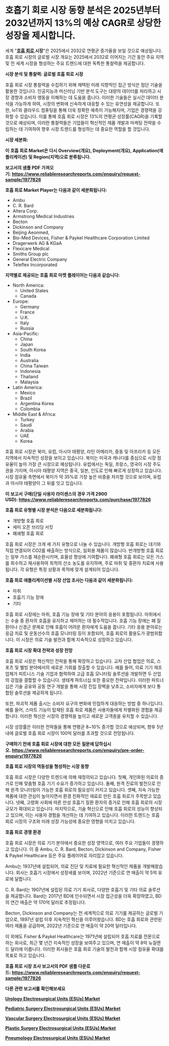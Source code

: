 <p><h1>호흡기 회로 시장 동향 분석은 2025년부터 2032년까지 13%의 예상 CAGR로 상당한 성장을 제시합니다.</h1></p><p>세계 "<strong><a href="https://www.reliableresearchreports.com/breathing-circuits-r1977826?utm_campaign=106&utm_medium=8&utm_source=Github&utm_content=ia&utm_term=24032025&utm_id=breathing-circuits">호흡 회로&nbsp;</a></strong><strong>시장</strong>"은 2025에서 2032로 연평균 증가율을 보일 것으로 예상됩니다. 호흡 회로 시장의 글로벌 시장 개요는 2025에서 2032로 이어지는 기간 동안 주요 지역 및 전 세계 시장을 형성하는 주요 트렌드에 대한 독특한 통찰력을 제공합니다.</p>
<p><strong>시장 분석 및 통찰력: 글로벌 호흡 회로 시장</strong></p>
<p><p>호흡 회로 시장 통찰력을 수집하기 위해 채택된 미래 지향적인 접근 방식은 첨단 기술을 활용한 것입니다. 인공지능과 머신러닝 기반 분석 도구는 대량의 데이터를 처리하고 시장 경향과 소비자 행동을 이해하는 데 도움을 줍니다. 이러한 기술들은 실시간 데이터 분석을 가능하게 하여, 시장의 변화에 신속하게 대응할 수 있는 유연성을 제공합니다. 또한, IoT와 클라우드 컴퓨팅을 통해 더욱 정확한 예측이 가능해지며, 기업은 경쟁력을 강화할 수 있습니다. 이를 통해 호흡 회로 시장은 13%의 연평균 성장률(CAGR)을 기록할 것으로 예상되며, 이러한 통찰력들은 기업들이 혁신적인 제품 개발과 마케팅 전략을 수립하는 데 기여하여 향후 시장 트렌드를 형성하는 데 중요한 역할을 할 것입니다.</p><a href="%7CAUTHORITHY_DOMAIN_URL%7C?utm_campaign=106&utm_medium=8&utm_source=Github&utm_content=ia&utm_term=24032025&utm_id=breathing-circuits"></a></p>
<p><strong>시장 세분화:</strong></p>
<p><strong>이 호흡 회로 Market은 다시 Overview(개요), Deployment(개요), Application(애플리케이션) 및 Region(지역)으로 분류됩니다.</strong></p>
<p><strong>보고서의 샘플 PDF 가져오기:&nbsp;<a href="https://www.reliableresearchreports.com/enquiry/request-sample/1977826?utm_campaign=106&utm_medium=8&utm_source=Github&utm_content=ia&utm_term=24032025&utm_id=breathing-circuits">https://www.reliableresearchreports.com/enquiry/request-sample/1977826</a></strong><strong></strong></p>
<p><strong>호흡 회로 Market Player는 다음과 같이 세분화됩니다:</strong></p>
<p><ul><li>Ambu</li><li>C. R. Bard</li><li>Altera Corp.</li><li>Armstrong Medical Industries</li><li>Becton</li><li>Dickinson and Company</li><li>Beijing Aeonmed,</li><li>Bio-Med Devices, Fisher & Paykel Healthcare Corporation Limited</li><li>Dragerwerk AG & KGaA</li><li>Flexicare Medical</li><li>Smiths Group plc</li><li>General Electric Company</li><li>Teleflex Incorporated</li></ul></p>
<p><strong>지역별로 제공되는 호흡 회로 마켓 플레이어는 다음과 같습니다:</strong></p>
<p><ul>
    <li>
        North America:
        <ul>
            <li>United States</li>
            <li>Canada</li>
        </ul>
    </li>
    <li>
        Europe:
        <ul>
            <li>Germany</li>
            <li>France</li>
            <li>U.K.</li>
            <li>Italy</li>
            <li>Russia</li>
        </ul>
    </li>
    <li>
        Asia-Pacific:
        <ul>
            <li>China</li>
            <li>Japan</li>
            <li>South Korea</li>
            <li>India</li>
            <li>Australia</li>
            <li>China Taiwan</li>
            <li>Indonesia</li>
            <li>Thailand</li>
            <li>Malaysia</li>
        </ul>
    </li>
    <li>
        Latin America:
        <ul>
            <li>Mexico</li>
            <li>Brazil</li>
            <li>Argentina Korea</li>
            <li>Colombia</li>
        </ul>
    </li>
    <li>
        Middle East & Africa:
        <ul>
            <li>Turkey</li>
            <li>Saudi</li>
            <li>Arabia</li>
            <li>UAE</li>
            <li>Korea</li>
        </ul>
    </li>
    </ul></p>
<p><p>호흡 회로 시장은 북미, 유럽, 아시아 태평양, 라틴 아메리카, 중동 및 아프리카 등 모든 지역에서 지속적인 성장을 보이고 있습니다. 북미는 미국과 캐나다를 중심으로 시장 점유율이 높아 가장 큰 시장으로 예상됩니다. 유럽에서는 독일, 프랑스, 영국이 시장 주도권을 가지며, 아시아 태평양 지역은 중국, 일본, 인도로 인해 빠르게 성장하고 있습니다. 시장 점유율 측면에서 북미가 약 35%로 가장 높은 비중을 차지할 것으로 보이며, 유럽과 아시아 태평양이 그 뒤를 잇고 있습니다.</p></p>
<p><strong>이 보고서 구매(단일 사용자 라이센스의 경우 가격 2900 USD):&nbsp;<a href="https://www.reliableresearchreports.com/purchase/1977826?utm_campaign=106&utm_medium=8&utm_source=Github&utm_content=ia&utm_term=24032025&utm_id=breathing-circuits">https://www.reliableresearchreports.com/purchase/1977826</a></strong></p>
<p><strong>호흡 회로 유형별 시장 분석은 다음으로 세분화됩니다:</strong></p>
<p><ul><li>개방형 호흡 회로</li><li>세미 오픈 브리딩 서킷</li><li>폐쇄형 호흡 회로</li></ul></p>
<p><p>호흡 회로 시장은 크게 세 가지 유형으로 나눌 수 있습니다. 개방형 호흡 회로는 대기와 직접 연결되어 CO2를 배출하는 방식으로, 일회용 제품이 많습니다. 반개방형 호흡 회로는 일부 가스를 재순환시키며, 효율성 향상에 기여합니다. 폐쇄형 호흡 회로는 모든 가스를 회수하고 재사용하여 최적의 산소 농도를 유지하며, 주로 마취 및 중환자 치료에 사용됩니다. 각 유형은 특정 상황과 목적에 맞게 설계되어 있습니다.</p></p>
<p><strong>호흡 회로 애플리케이션별 시장 산업 조사는 다음과 같이 세분화됩니다:</strong></p>
<p><ul><li>마취</li><li>호흡기 기능 장애</li><li>기타</li></ul></p>
<p><p>호흡 회로 시장에는 마취, 호흡 기능 장애 및 기타 분야의 응용이 포함됩니다. 마취에서는 수술 중 환자의 호흡을 유지하고 제어하는 데 필수적입니다. 호흡 기능 장애는 폐 질환이나 신경근 문제로 인해 호흡이 어려운 환자에게 도움을 줍니다. 기타 응용 분야로는 응급 치료 및 운동선수의 호흡 모니터링 등이 포함되어, 호흡 회로의 활용도가 광범위합니다. 이 시장은 의료 기술 발전과 함께 지속적으로 성장하고 있습니다.</p></p>
<p><strong>호흡 회로 시장 확대 전략과 성장 전망</strong></p>
<p><p>호흡 회로 시장은 혁신적인 전략을 통해 확장하고 있습니다. 교차 산업 협업은 의료, 스포츠 및 웰빙 분야에서의 새로운 기회를 창출할 수 있습니다. 예를 들어, 의료 기기 제조업체가 피트니스 기술 기업과 협력하여 고급 호흡 모니터링 솔루션을 개발하면 두 산업의 강점을 결합할 수 있습니다. 생태계 파트너십 또한 중요한 전략입니다. 이러한 파트너십은 기술 공유와 공동 연구 개발을 통해 시장 진입 장벽을 낮추고, 소비자에게 보다 통합된 솔루션을 제공하게 됩니다.</p><p>또한, 파괴적 제품 출시는 소비자 요구의 변화에 민첩하게 대응하는 방법 중 하나입니다. 예를 들어, 스마트 기능이 탑재된 호흡 회로 제품은 사용자들에게 차별화된 경험을 제공합니다. 이러한 혁신은 시장의 경쟁력을 높이고 새로운 고객층을 유치할 수 있습니다.</p><p>시장 성장률은 이러한 전략들을 통해 연평균 8~10% 증가할 것으로 예상되며, 향후 5년 내에 글로벌 호흡 회로 시장이 100억 달러를 초과할 것으로 전망됩니다.</p></p>
<p><strong>구매하기 전에 호흡 회로 시장에 대한 모든 질문에 답하십시오.&nbsp;<a href="https://www.reliableresearchreports.com/enquiry/pre-order-enquiry/1977826?utm_campaign=106&utm_medium=8&utm_source=Github&utm_content=ia&utm_term=24032025&utm_id=breathing-circuits">https://www.reliableresearchreports.com/enquiry/pre-order-enquiry/1977826</a></strong><strong></strong></p>
<p><strong>호흡 회로 시장의 역동성을 형성하는 시장 동향</strong></p>
<p><p>호흡 회로 시장은 다양한 트렌드에 의해 재정의되고 있습니다. 첫째, 개인화된 의료의 증가로 인해 맞춤형 호흡 기기 수요가 증가하고 있습니다. 둘째, 원격 진료의 발전으로 인해 원격 모니터링이 가능한 호흡 회로의 필요성이 커지고 있습니다. 셋째, 지속 가능한 제품에 대한 관심이 높아지면서 환경 친화적인 재료로 만든 호흡 회로가 주목받고 있습니다. 넷째, 고령화 사회에 따른 만성 호흡기 질환 환자의 증가로 인해 호흡 회로의 시장 규모가 확대되고 있습니다. 마지막으로, 기술 혁신으로 인해 호흡 회로의 성능이 향상되고 있으며, 이는 사용자 경험을 개선하는 데 기여하고 있습니다. 이러한 트렌드는 호흡 회로 시장의 구조와 미래 성장 가능성에 중요한 영향을 미치고 있습니다.</p></p>
<p><strong>호흡 회로 경쟁 환경</strong></p>
<p><p>호흡 회로 시장은 의료 기기 분야에서 중요한 성장 영역으로, 여러 주요 기업들이 경쟁하고 있습니다. 이 중 Ambu, C. R. Bard, Becton, Dickinson and Company, Fisher & Paykel Healthcare 등은 주요 플레이어로 자리잡고 있습니다.</p><p>Ambu는 1937년에 설립되어, 의료 진단 및 치료에 필요한 혁신적인 제품을 개발해왔습니다. 회사는 호흡기 시장에서 성장세를 보이며, 2022년 기준으로 연 매출이 약 5억 유로에 달합니다.</p><p>C. R. Bard는 1907년에 설립된 의료 기기 회사로, 다양한 호흡기 및 기타 의료 솔루션을 제공합니다. Bard는 2017년 BD에 인수되면서 시장 접근성을 더욱 확장하였고, BD의 연간 매출은 약 170억 달러로 추정됩니다.</p><p>Becton, Dickinson and Company는 전 세계적으로 의료 기기를 제공하는 글로벌 기업으로, 1897년 설립 이후 지속적인 혁신을 이루어왔습니다. BD는 호흡 회로와 관련된 여러 제품을 공급하며, 2022년 기준으로 연 매출이 약 20억 달러입니다.</p><p>이 외에도 Fisher & Paykel Healthcare는 1971년에 설립되어 호흡 치료를 전문으로 하는 회사로, 최근 몇 년간 지속적인 성장을 보여주고 있으며, 연 매출이 약 8억 뉴질랜드 달러에 이릅니다. 이러한 회사들은 호흡 회로 기술의 발전과 함께 시장 점유율 확대를 목표로 하고 있습니다.</p></p>
<p><strong>호흡 회로 시장 조사 보고서의 PDF 샘플 다운로드:&nbsp;<a href="https://www.reliableresearchreports.com/enquiry/request-sample/1977826?utm_campaign=106&utm_medium=8&utm_source=Github&utm_content=ia&utm_term=24032025&utm_id=breathing-circuits">https://www.reliableresearchreports.com/enquiry/request-sample/1977826</a></strong></p>
<p><strong></strong></p>
<p><strong></strong></p>
<p><strong></strong></p>
<p><strong></strong></p>
<p><strong>다른 관련 보고서를 확인해보세요</strong></p>
<p><strong><p><a href="https://github.com/rvadencho/Market-Research-Report-List-1/blob/main/urology-electrosurgical-units-esus-market.md?utm_campaign=106&utm_medium=8&utm_source=Github&utm_content=ia&utm_term=24032025&utm_id=breathing-circuits">Urology Electrosurgical Units (ESUs) Market</a></p><p><a href="https://github.com/warshatulang0/Market-Research-Report-List-1/blob/main/pediatric-surgery-electrosurgical-units-esus-market.md?utm_campaign=106&utm_medium=8&utm_source=Github&utm_content=ia&utm_term=24032025&utm_id=breathing-circuits">Pediatric Surgery Electrosurgical Units (ESUs) Market</a></p><p><a href="https://github.com/muoioconzej8/Market-Research-Report-List-1/blob/main/vascular-surgery-electrosurgical-units-esus-market.md?utm_campaign=106&utm_medium=8&utm_source=Github&utm_content=ia&utm_term=24032025&utm_id=breathing-circuits">Vascular Surgery Electrosurgical Units (ESUs) Market</a></p><p><a href="https://github.com/minakibanov/Market-Research-Report-List-1/blob/main/plastic-surgery-electrosurgical-units-esus-market.md?utm_campaign=106&utm_medium=8&utm_source=Github&utm_content=ia&utm_term=24032025&utm_id=breathing-circuits">Plastic Surgery Electrosurgical Units (ESUs) Market</a></p><p><a href="https://github.com/gripeluigstt/Market-Research-Report-List-1/blob/main/pneumology-electrosurgical-units-esus-market.md?utm_campaign=106&utm_medium=8&utm_source=Github&utm_content=ia&utm_term=24032025&utm_id=breathing-circuits">Pneumology Electrosurgical Units (ESUs) Market</a></p></strong></p>